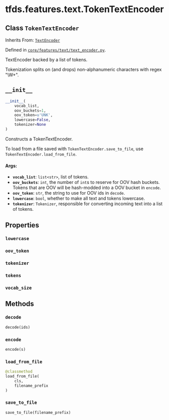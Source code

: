 <div itemscope itemtype="http://developers.google.com/ReferenceObject">
<meta itemprop="name" content="tfds.features.text.TokenTextEncoder" />
<meta itemprop="path" content="Stable" />
<meta itemprop="property" content="lowercase"/>
<meta itemprop="property" content="oov_token"/>
<meta itemprop="property" content="tokenizer"/>
<meta itemprop="property" content="tokens"/>
<meta itemprop="property" content="vocab_size"/>
<meta itemprop="property" content="__init__"/>
<meta itemprop="property" content="decode"/>
<meta itemprop="property" content="encode"/>
<meta itemprop="property" content="load_from_file"/>
<meta itemprop="property" content="save_to_file"/>
</div>

# tfds.features.text.TokenTextEncoder

## Class `TokenTextEncoder`

Inherits From: [`TextEncoder`](../../../tfds/features/text/TextEncoder.md)



Defined in [`core/features/text/text_encoder.py`](https://github.com/tensorflow/datasets/tree/master/tensorflow_datasets/core/features/text/text_encoder.py).

TextEncoder backed by a list of tokens.

Tokenization splits on (and drops) non-alphanumeric characters with
regex "\W+".

<h2 id="__init__"><code>__init__</code></h2>

``` python
__init__(
    vocab_list,
    oov_buckets=1,
    oov_token=u'UNK',
    lowercase=False,
    tokenizer=None
)
```

Constructs a TokenTextEncoder.

To load from a file saved with `TokenTextEncoder.save_to_file`, use
`TokenTextEncoder.load_from_file`.

#### Args:

* <b>`vocab_list`</b>: `list<str>`, list of tokens.
* <b>`oov_buckets`</b>: `int`, the number of `int`s to reserve for OOV hash buckets.
    Tokens that are OOV will be hash-modded into a OOV bucket in `encode`.
* <b>`oov_token`</b>: `str`, the string to use for OOV ids in `decode`.
* <b>`lowercase`</b>: `bool`, whether to make all text and tokens lowercase.
* <b>`tokenizer`</b>: `Tokenizer`, responsible for converting incoming text into a
    list of tokens.



## Properties

<h3 id="lowercase"><code>lowercase</code></h3>



<h3 id="oov_token"><code>oov_token</code></h3>



<h3 id="tokenizer"><code>tokenizer</code></h3>



<h3 id="tokens"><code>tokens</code></h3>



<h3 id="vocab_size"><code>vocab_size</code></h3>





## Methods

<h3 id="decode"><code>decode</code></h3>

``` python
decode(ids)
```



<h3 id="encode"><code>encode</code></h3>

``` python
encode(s)
```



<h3 id="load_from_file"><code>load_from_file</code></h3>

``` python
@classmethod
load_from_file(
    cls,
    filename_prefix
)
```



<h3 id="save_to_file"><code>save_to_file</code></h3>

``` python
save_to_file(filename_prefix)
```





